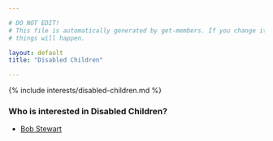 ```yaml
---

# DO NOT EDIT!
# This file is automatically generated by get-members. If you change it, bad
# things will happen.

layout: default
title: "Disabled Children"

---
```


{% include interests/disabled-children.md %}

### Who is interested in Disabled Children?


* [Bob Stewart](/members/bob-stewart.html)
